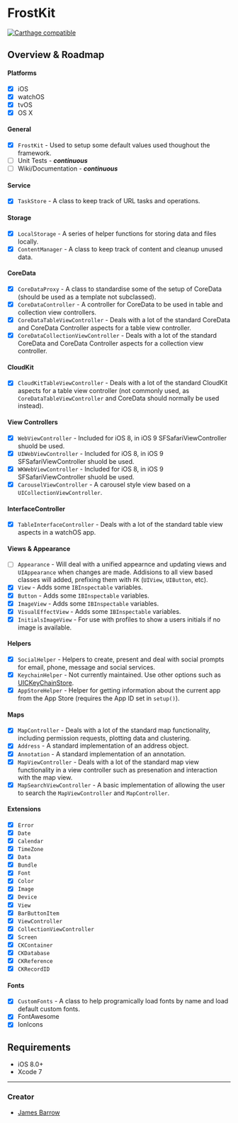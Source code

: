 FrostKit
========

[![Carthage compatible](https://img.shields.io/badge/Carthage-compatible-4BC51D.svg?style=flat)](https://github.com/Carthage/Carthage)

## Overview & Roadmap

#### Platforms
- [x] iOS
- [x] watchOS
- [x] tvOS
- [x] OS X

#### General
- [x] `FrostKit` - Used to setup some default values used thoughout the framework.
- [ ] Unit Tests - **_continuous_**
- [ ] Wiki/Documentation - **_continuous_**

#### Service
- [x] `TaskStore` - A class to keep track of URL tasks and operations.

#### Storage
- [x] `LocalStorage` - A series of helper functions for storing data and files locally.
- [x] `ContentManager` - A class to keep track of content and cleanup unused data.

#### CoreData
- [x] `CoreDataProxy` - A class to standardise some of the setup of CoreData (should be used as a template not subclassed).
- [x] `CoreDataController` - A controller for CoreData to be used in table and collection view controllers.
- [x] `CoreDataTableViewController` - Deals with a lot of the standard CoreData and CoreData Controller aspects for a table view controller.
- [x] `CoreDataCollectionViewController` - Deals with a lot of the standard CoreData and CoreData Controller aspects for a collection view controller.

#### CloudKit
- [x] `CloudKitTableViewController` - Deals with a lot of the standard CloudKit aspects for a table view controller (not commonly used, as `CoreDataTableViewController` and CoreData should normally be used instead).

#### View Controllers
- [x] `WebViewController`   - Included for iOS 8, in iOS 9 SFSafariViewController shuold be used.
- [x] `UIWebViewController` - Included for iOS 8, in iOS 9 SFSafariViewController shuold be used.
- [x] `WKWebViewController` - Included for iOS 8, in iOS 9 SFSafariViewController shuold be used.
- [x] `CarouselViewController` - A carousel style view based on a `UICollectionViewController`.

#### InterfaceController
- [x] `TableInterfaceController` - Deals with a lot of the standard table view aspects in a watchOS app.

#### Views & Appearance
- [ ] `Appearance` - Will deal with a unified appearnce and updating views and `UIAppearance` when changes are made. Addisions to all view based classes will added, prefixing them with `FK` (`UIView`, `UIButton`, etc).
- [x] `View` - Adds some `IBInspectable` variables.
- [x] `Button` - Adds some `IBInspectable` variables.
- [x] `ImageView` - Adds some `IBInspectable` variables.
- [x] `VisualEffectView` - Adds some `IBInspectable` variables.
- [x] `InitialsImageView` - For use with profiles to show a users initials if no image is available.

#### Helpers
- [x] `SocialHelper` - Helpers to create, present and deal with social prompts for email, phone, message and social services.
- [x] `KeychainHelper` - Not currently maintained. Use other options such as [UICKeyChainStore](https://github.com/kishikawakatsumi/UICKeyChainStore).
- [x] `AppStoreHelper` - Helper for getting information about the current app from the App Store (requires the App ID set in `setup()`).

#### Maps
- [x] `MapController` - Deals with a lot of the standard map functionality, including permission requests, plotting data and clustering.
- [x] `Address` - A standard implementation of an address object.
- [x] `Annotation` - A standard implementation of an annotation.
- [x] `MapViewController` - Deals with a lot of the standard map view functionality in a view controller such as presenation and interaction with the map view.
- [x] `MapSearchViewController` - A basic implementation of allowing the user to search the `MapViewController` and `MapController`.

#### Extensions
- [x] `Error`
- [x] `Date`
- [x] `Calendar`
- [x] `TimeZone`
- [x] `Data`
- [x] `Bundle`
- [x] `Font`
- [x] `Color`
- [x] `Image`
- [x] `Device`
- [x] `View`
- [x] `BarButtonItem`
- [x] `ViewController`
- [x] `CollectionViewController`
- [x] `Screen`
- [x] `CKContainer`
- [x] `CKDatabase`
- [x] `CKReference`
- [x] `CKRecordID`

#### Fonts
- [x] `CustomFonts` - A class to help programically load fonts by name and load default custom fonts.
- [x] FontAwesome
- [x] IonIcons

## Requirements

- iOS 8.0+
- Xcode 7

* * *

### Creator

- [James Barrow](http://github.com/baza207)
